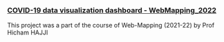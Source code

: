 ### <a href="https://ayoubft.github.io/projetCovid-2/" target="_blank">COVID-19 data visualization dashboard - WebMapping_2022</a>

This project was a part of the course of Web-Mapping (2021-22) by Prof Hicham HAJJI
